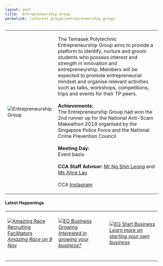 ```yaml
---
layout: post
title:  Entrepreneurship Group
permalink: /interest_groups/entrepreneurship_group/
---
```


<div>
    <table>
        <tr>
            <td style="width:33%"><image src="{{site.baseurl}}/images/CCA_entrepreneurship_group.jpg" style="display:block;margin-left:auto;margin-right:auto;" alt="Entrepreneurship Group"></image></td>
            <td>
                <p>
                    The Temasek Polytechnic Entrepreneurship Group aims to provide a platform to identify, nurture and groom students who possess interest and strength in innovation and entrepreneurship. Members will be expected to promote entrepreneurial mindset and organise relevant activities such as talks, workshops, competitions, trips and events for their TP peers.<br>
                    <br>
                    <b>Achievements:</b><br>
                    The Entrepreneurship Group had won the 2nd runner up for the National Anti-Scam Makeathon 2019 organised by the Singapore Police Force and the National Crime Prevention Council<br>
                    <br>
                    <b>Meeting Day:</b><br>
                    Event basis<br>
                    <br>
                    <b>CCA Staff Advisor:</b> <a href="mailto:NG_Shin_Leong@TP.EDU.SG">Mr Ng Shin Leong</a> and <a href="mailto:Alice_LAU-LIM@TP.EDU.SG">Ms Alice Lau</a><br>
                    <br>
                    CCA <a href="https://www.instagram.com/tpec_enspire">Instagram</a>
                </p>
            </td>
        </tr>
    </table>
</div>

#### Latest Happenings

<div>
    <table>
        <tr>
            <td style="width:33%"><br>
                <a href="https://www.instagram.com/p/CGyuRt8nqwx/">
                    <image src="{{site.baseurl}}/images/CCA-tpec_IG1.png" style="display:block;margin-left:auto;margin-right:auto;" alt="Amazing Race Recruiting Facilitators">
                    <h6 style="margin-top:0%">Amazing Race on 9 Nov</h6>
                    </image>
                </a>
            </td>
            <td style="width:33%"><br>
                <a href="https://www.instagram.com/p/CFJOeD-n6yv/">
                    <image src="{{site.baseurl}}/images/CCA-tpec_IG2.jpg" style="display:block;margin-left:auto;margin-right:auto;" alt="EG Business Growing">
                    <h6 style="margin-top:0%">Interested in growing your business?</h6>
                    </image>
                </a>
            </td>
            <td style="width:33%"><br>
                <a href="https://www.instagram.com/p/CFbhOE4HpLy/">
                    <image src="{{site.baseurl}}/images/CCA-tpec_IG3.jpg" style="display:block;margin-left:auto;margin-right:auto;" alt="EG Start Business">
                    <h6 style="margin-top:0%">Learn more on starting your own business</h6>    
                    </image>
                </a>
            </td>
        </tr>
    </table>
</div>

